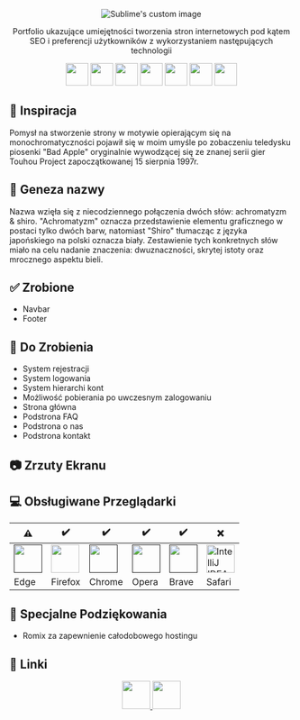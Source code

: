 <p align="center">
  <img src="https://i.postimg.cc/kX39dtSC/Achr-shi.png?raw=true" alt="Sublime's custom image"/>
</p>

<p align="center">Portfolio ukazujące umiejętności tworzenia stron internetowych pod kątem SEO i preferencji użytkowników z wykorzystaniem następujących technologii</p>
<p align="center">
  <img src="https://skillicons.dev/icons?i=bootstrap" width="40"/>
  <img src="https://skillicons.dev/icons?i=html" width="40"/>
  <img src="https://skillicons.dev/icons?i=scss" width="40"/>
  <img src="https://skillicons.dev/icons?i=css" width="40"/>
  <img src="https://skillicons.dev/icons?i=php" width="40"/>
  <img src="https://skillicons.dev/icons?i=mysql" width="40"/>
  <img src="https://skillicons.dev/icons?i=js" width="40"/>
</p>
</ br>

## :eyes: Inspiracja

Pomysł na stworzenie strony w motywie opierającym się na monochromatyczności pojawił się w moim umyśle po zobaczeniu teledysku piosenki "Bad Apple" oryginalnie wywodzącej się ze znanej serii gier Touhou Project zapoczątkowanej 15 sierpnia 1997r.

## :milky_way: Geneza nazwy

Nazwa wzięła się z niecodziennego połączenia dwóch słów: achromatyzm & shiro. "Achromatyzm" oznacza przedstawienie elementu graficznego w postaci tylko dwóch barw, natomiast "Shiro" tłumacząc z języka japońskiego na polski oznacza biały. Zestawienie tych konkretnych słów miało na celu nadanie znaczenia: dwuznaczności, skrytej istoty oraz mrocznego aspektu bieli.

## :white_check_mark: Zrobione

- Navbar
- Footer

## :bookmark_tabs: Do Zrobienia

- System rejestracji
- System logowania
- System hierarchi kont
- Możliwość pobierania po uwczesnym zalogowaniu
- Strona główna
- Podstrona FAQ
- Podstrona o nas
- Podstrona kontakt

## :camera: Zrzuty Ekranu

## 💻 Obsługiwane Przeglądarki

| :warning:                                                                                                        | :heavy_check_mark:                                                                                                                                                   | :heavy_check_mark:                                                                                               | :heavy_check_mark:                                                                                             | :heavy_check_mark:                                                                                            | :x:                                                                                                                                                                               |
| ---------------------------------------------------------------------------------------------------------------- | -------------------------------------------------------------------------------------------------------------------------------------------------------------------- | ---------------------------------------------------------------------------------------------------------------- | -------------------------------------------------------------------------------------------------------------- | ------------------------------------------------------------------------------------------------------------- | --------------------------------------------------------------------------------------------------------------------------------------------------------------------------------- |
| <a href=""><img alt="" src="https://dl.dropboxusercontent.com/s/ysnbzzggpchkgmj/R%20%281%29.png" width="50"></a> | <a href="gui-tool-tutorials/github-windows-vs2017-tutorial.md"><img alt="" src="https://dl.dropboxusercontent.com/s/lmelfwuzwern3or/R%20%282%29.png" width="50"></a> | <a href=""><img alt="" src="https://dl.dropboxusercontent.com/s/7jse0uey2ftitnw/R%20%283%29.png" width="50"></a> | <a href=""><img alt="" src="https://dl.dropboxusercontent.com/s/72ba19otqbovwh7/R%20%286%29.png" width=50></a> | <a href=""><img alt="" src="https://dl.dropboxusercontent.com/s/kc9qmb8yzjv6pss/Brave_logo.png" width=50></a> | <a href="gui-tool-tutorials/github-windows-intellij-tutorial.md"><img alt="IntelliJ IDEA" src="https://dl.dropboxusercontent.com/s/0oxrf3pld35mxgh/R%20%285%29.png" width=50></a> |
| Edge                                                                                                             | Firefox                                                                                                                                                              | Chrome                                                                                                           | Opera                                                                                                          | Brave                                                                                                         | Safari                                                                                                                                                                            |

## 🙇 Specjalne Podziękowania

- Romix za zapewnienie całodobowego hostingu

## :link: Linki

<p align="center">
  <a href="https://discord.gg/QdaPyy9Ntp">
    <img src="https://skillicons.dev/icons?i=discord" width="50"/>
  </a>
   <a href="https://github.com/Emmeciarz">
    <img src="https://skillicons.dev/icons?i=github" width="50"/>
  </a>
</p>
